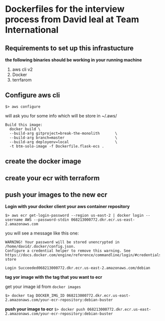 # Dockerfiles for the interview process from David leal at Team International

## Requirements to set up this infrastucture

__the following binaries should be working in your running machine__

1. aws cli v2
2. Docker
3. terrfarom

## Configure aws cli
`$> aws configure`

will ask you for some info which will be store in ~/.aws/
```
Build this image:
  docker build \
  --build-arg gitproject=break-the-monolith       \
  --build-arg branch=master                       \
  --build-arg deployenv=local                     \
  -t btm-solo-image -f Dockerfile.flask-ecs .
```

## create the docker image

## create your ecr with terraform

## push your images to the new ecr

__Login with your docker client your aws container repository__

`$> aws ecr get-login-password --region us-east-2 | docker login --username AWS --password-stdin 068213000772.dkr.ecr.us-east-2.amazonaws.com`

you will see a message like this one:
```
WARNING! Your password will be stored unencrypted in /home/david/.docker/config.json.
Configure a credential helper to remove this warning. See
https://docs.docker.com/engine/reference/commandline/login/#credentials-store

Login Succeeded068213000772.dkr.ecr.us-east-2.amazonaws.com/debian
```

__tag yor image with the tag that you want to ecr__

get your image id from `docker images`

`$> docker tag DOCKER_IMG_ID 068213000772.dkr.ecr.us-east-2.amazonaws.com/your-ecr-repository:debian-buster`

__push your image to ecr__
`$> docker push 068213000772.dkr.ecr.us-east-2.amazonaws.com/your-ecr-repository:debian-buster`
